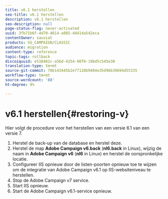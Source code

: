 ```yaml
---
title: v6.1 herstellen
seo-title: v6.1 herstellen
description: v6.1 herstellen
seo-description: null
page-status-flag: never-activated
uuid: 3fb71b6f-4d70-4814-a885-4d414a542eca
contentOwner: sauviat
products: SG_CAMPAIGN/CLASSIC
audience: migration
content-type: reference
topic-tags: rollback
discoiquuid: e510482c-a56d-4254-90f8-19bd5c545e30
translation-type: tm+mt
source-git-commit: 70b143445b2e77128b9404e35d96b39694d55335
workflow-type: tm+mt
source-wordcount: '88'
ht-degree: 9%

---
```



# v6.1 herstellen{#restoring-v}

Hier volgt de procedure voor het herstellen van een versie 6.1 van een versie 7.

1. Herstel de back-up van de database en herstel deze.
1. Herstel de map **Adobe Campaign v6.back** (**nl6.back** in Linux), wijzig de naam in **Adobe Campaign v6** (**nl6** in Linux) en herstel de oorspronkelijke locatie.
1. Configureer IIS opnieuw door de listen-poorten opnieuw toe te wijzen om de integratie van Adobe Campaign v6.1 op IIS-websiteniveau te herstellen.
1. Stop de Adobe Campaign v7 service.
1. Start IIS opnieuw.
1. Start de Adobe Campaign v6.1-service opnieuw.

